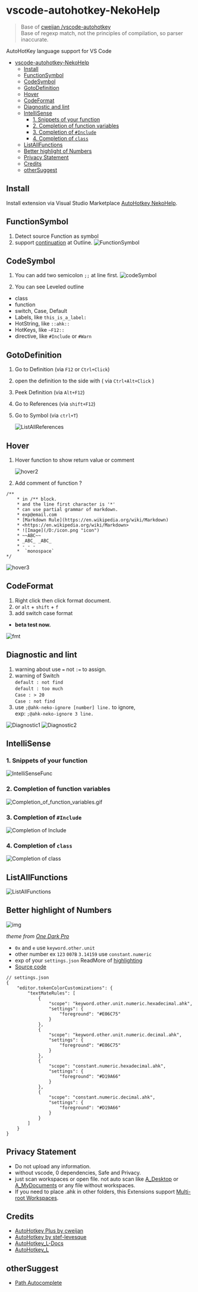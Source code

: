# vscode-autohotkey-NekoHelp

> Base of [cweijan /vscode-autohotkey](https://github.com/cweijan/vscode-autohotkey)</br>
> Base of regexp match, not the principles of compilation, so parser inaccurate.

AutoHotKey language support for VS Code

- [vscode-autohotkey-NekoHelp](#vscode-autohotkey-nekohelp)
  - [Install](#install)
  - [FunctionSymbol](#functionsymbol)
  - [CodeSymbol](#codesymbol)
  - [GotoDefinition](#gotodefinition)
  - [Hover](#hover)
  - [CodeFormat](#codeformat)
  - [Diagnostic and lint](#diagnostic-and-lint)
  - [IntelliSense](#intellisense)
    - [1. Snippets of your function](#1-snippets-of-your-function)
    - [2. Completion of function variables](#2-completion-of-function-variables)
    - [3. Completion of `#Include`](#3-completion-of-include)
    - [4. Completion of `class`](#4-completion-of-class)
  - [ListAllFunctions](#listallfunctions)
  - [Better highlight of Numbers](#better-highlight-of-numbers)
  - [Privacy Statement](#privacy-statement)
  - [Credits](#credits)
  - [otherSuggest](#othersuggest)

## Install

Install extension via Visual Studio Marketplace [AutoHotkey NekoHelp](https://marketplace.visualstudio.com/items?itemName=cat1122.vscode-autohotkey-neko-help).

## FunctionSymbol

1. Detect source Function as symbol
2. support [continuation](https://www.autohotkey.com/docs/Scripts.htm#continuation) at Outline.
   ![FunctionSymbol](image/FunctionSymbol.png)

## CodeSymbol

1. You can add two semicolon `;;` at line first.
   ![codeSymbol](image/codeSymbol4.png)

2. You can see Leveled outline

- class
- function
- switch, Case, Default
- Labels, like `this_is_a_label:`
- HotString, like `::ahk::`
- HotKeys, like `~F12::`
- directive, like `#Include` or `#Warn`

## GotoDefinition

1. Go to Definition (via `F12` or `Ctrl+Click`)
2. open the definition to the side with ( via `Ctrl+Alt+Click` )
3. Peek Definition (via `Alt+F12`)
4. Go to References (via `shift+F12`)
5. Go to Symbol (via `ctrl+T`)

   ![ListAllReferences](image/ListAllReferences.gif)

## Hover

1. Hover function to show return value or comment

   ![hover2](image/hover2.jpg)

2. Add comment of function ?

```ahk
/**
    * in /** block.
    * and the line first character is '*'
    * can use partial grammar of markdown.
    * exp@email.com
    * [Markdown Rule](https://en.wikipedia.org/wiki/Markdown)
    * <https://en.wikipedia.org/wiki/Markdown>
    * ![Image](/D:/icon.png "icon")
    * ~~ABC~~
    * _ABC_ _ABC_
    * - - -
    *  `monospace`
*/
```

![hover3](image/hover3.png)

## CodeFormat

1. Right click then click format document.
2. or `alt` + `shift` + `f`
3. add switch case format

- **beta test now.**

![fmt](image/fmt.png)

## Diagnostic and lint

1. warning about use `=` not `:=` to assign.
2. warning of Switch
   \
   `default : not find`\
   `default : too much`\
   `Case : > 20`\
   `Case : not find`
3. use `;@ahk-neko-ignore [number] line.` to ignore,
   \
   exp: `;@ahk-neko-ignore 3 line.`

![Diagnostic1](image/Diagnostic1.png)
![Diagnostic2](image/Diagnostic2.png)

## IntelliSense

### 1. Snippets of your function

![IntelliSenseFunc](image/IntelliSenseFunc.gif)

### 2. Completion of function variables

![Completion_of_function_variables.gif](image/Completion_of_function_variables.gif)

### 3. Completion of `#Include`

![Completion of Include](image/Completion_Include.gif)

### 4. Completion of `class`

![Completion of class](image/Completion_class.gif)

## ListAllFunctions

![ListAllFunctions](image/ListAllFunctions.gif)

## Better highlight of Numbers

![img](image/CHANGELOG/v0-0-7-highlight-of-Numbers.png)

_theme from [One Dark Pro](https://marketplace.visualstudio.com/items?itemName=zhuangtongfa.Material-theme)_

- `0x` and `e` use `keyword.other.unit`
- other number ex `123` `007B` `3.14159` use `constant.numeric`
- exp of your `settings.json` ReadMore of [highlighting](https://code.visualstudio.com/docs/getstarted/themes#_editor-syntax-highlighting)
- [Source code](./syntaxes/ahk.tmLanguage.json)

```jsonc
// settings.json
{
    "editor.tokenColorCustomizations": {
        "textMateRules": [
            {
                "scope": "keyword.other.unit.numeric.hexadecimal.ahk",
                "settings": {
                    "foreground": "#E06C75"
                }
            },
            {
                "scope": "keyword.other.unit.numeric.decimal.ahk",
                "settings": {
                    "foreground": "#E06C75"
                }
            },
            {
                "scope": "constant.numeric.hexadecimal.ahk",
                "settings": {
                    "foreground": "#D19A66"
                }
            },
            {
                "scope": "constant.numeric.decimal.ahk",
                "settings": {
                    "foreground": "#D19A66"
                }
            }
        ]
    }
}
```

## Privacy Statement

- Do not upload any information.
- without vscode, 0 dependencies, Safe and Privacy.
- just scan workspaces or open file. not auto scan like [A_Desktop](https://www.autohotkey.com/docs/Variables.htm#Desktop) or [A_MyDocuments](https://www.autohotkey.com/docs/Variables.htm#MyDocuments) or any file without workspaces.
- If you need to place .ahk in other folders, this Extensions support [Multi-root Workspaces](https://code.visualstudio.com/docs/editor/multi-root-workspaces).

## Credits

- [AutoHotkey Plus by cweijan](https://github.com/cweijan/vscode-autohotkey)
- [AutoHotkey by stef-levesque](https://github.com/stef-levesque/vscode-autohotkey)
- [AutoHotkey_L-Docs](https://github.com/Lexikos/AutoHotkey_L-Docs)
- [AutoHotkey_L](https://github.com/Lexikos/AutoHotkey_L)

## otherSuggest

- [Path Autocomplete](https://marketplace.visualstudio.com/items?itemName=ionutvmi.path-autocomplete)
